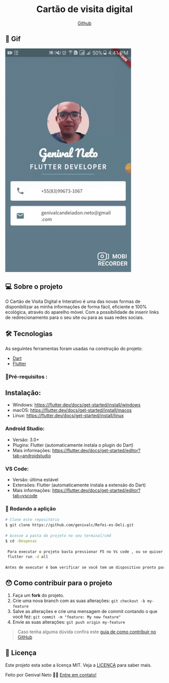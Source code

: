 <h1 align="center"> Cartão de visita digital</h1>

</h1>
<p align="center">
   <a href="https://github.com/genivalc">
    </h1>Github</h1>
  </a>
</p>

## 📱 Gif #


<img alt="ExpensesTela1" title="#ExpensesTela1" src="./assets-github/imagens.gif.gif" width="400px">


## 💻 Sobre o projeto

O Cartão de Visita Digital e Interativo é uma das novas formas de disponibilizar as minha informações de forma fácil, eficiente e 100% ecológica, através do aparelho móvel.  Com  a possibilidade de inserir links de redirecionamento para o seu site ou para as suas redes sociais.


## 🛠 Tecnologias

As seguintes ferramentas foram usadas na construção do projeto:

- [Dart][dart]
- [Flutter][flutter]

### 🎲Pré-requisitos : 

## Instalação:

 * Windows: https://flutter.dev/docs/get-started/install/windows
 * macOS: https://flutter.dev/docs/get-started/install/macos
 * Linux: https://flutter.dev/docs/get-started/install/linux

### Android Studio:

 * Versão: 3.0+
 * Plugins: Flutter (automaticamente instala o plugin do Dart)
 * Mais informações: https://flutter.dev/docs/get-started/editor?tab=androidstudio

### VS Code:

 * Versão: última estável
 * Extensões: Flutter (automaticamente instala a extensão do Dart)
 * Mais informações: https://flutter.dev/docs/get-started/editor?tab=vscode

### 🧭 Rodando a aplição 

```bash
# Clone este repositório
$ git clone https://github.com/genivalc/Refei-es-Deli.git

# Acesse a pasta do projeto no seu terminal/cmd
$ cd -Despesas

 Para executar o projeto basta pressionar F5 no Vs code , ou se quiser executar o projeto na linha de comando, abra um terminal de comandos e posicione-se na pasta raiz do projeto que deseja executar e digite o comando :
 flutter run -d all

Antes de executar é bom verificar se você tem um dispositivo pronto para ser usado.

```

## 😯 Como contribuir para o projeto

1. Faça um **fork** do projeto.
2. Crie uma nova branch com as suas alterações: `git checkout -b my-feature`
3. Salve as alterações e crie uma mensagem de commit contando o que você fez: `git commit -m "feature: My new feature"`
4. Envie as suas alterações: `git push origin my-feature`
> Caso tenha alguma dúvida confira este [guia de como contribuir no GitHub](https://github.com/firstcontributions/first-contributions)

## 📝 Licença

Este projeto esta sobe a licença MIT. Veja a [LICENÇA](license) para saber mais.

Feito por Genival Neto  👋🏽 [Entre em contato!](https://www.linkedin.com/in/genival-candeia-neto/)

[vscode]: https://code.visualstudio.com/
[dart]: https://dart.dev/
[flutter]: https://flutter.dev/
